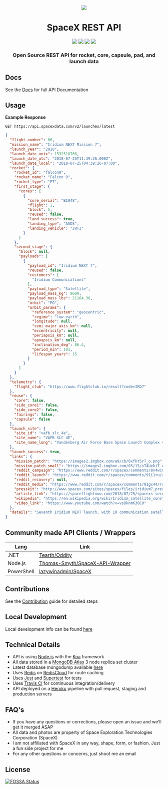 <p align="center"><img src="https://i.imgur.com/5zqMc07.jpg"></p>

<h1 align="center">SpaceX REST API</h1>

<p align="center">
<a href="https://travis-ci.org/r-spacex/SpaceX-API"><img src="https://img.shields.io/travis/r-spacex/SpaceX-API.svg?style=flat-square"></a>
<a href="https://hub.docker.com/r/jakewmeyer/spacex-api/"><img src="https://img.shields.io/docker/build/jakewmeyer/spacex-api.svg?style=flat-square"></a>
<a href="https://github.com/r-spacex/SpaceX-API/releases"><img src="https://img.shields.io/github/release/r-spacex/SpaceX-API.svg?style=flat-square"></a>
<a href="https://en.wikipedia.org/wiki/Representational_state_transfer"><img src="https://img.shields.io/badge/interface-REST-brightgreen.svg?style=flat-square"></a>
</p>

<h3 align="center">Open Source REST API for rocket, core, capsule, pad, and launch data</h3>

## Docs
See the [Docs](https://github.com/r-spacex/SpaceX-API/blob/master/docs/home.md) for full API Documentation

## Usage

**Example Response**

```http
GET https://api.spacexdata.com/v2/launches/latest
```

```json
{
  "flight_number": 66,
  "mission_name": "Iridium NEXT Mission 7",
  "launch_year": "2018",
  "launch_date_unix": 1532518766,
  "launch_date_utc": "2018-07-25T11:39:26.000Z",
  "launch_date_local": "2018-07-25T04:39:26-07:00",
  "rocket": {
    "rocket_id": "falcon9",
    "rocket_name": "Falcon 9",
    "rocket_type": "FT",
    "first_stage": {
      "cores": [
        {
          "core_serial": "B1048",
          "flight": 1,
          "block": 5,
          "reused": false,
          "land_success": true,
          "landing_type": "ASDS",
          "landing_vehicle": "JRTI"
        }
      ]
    },
    "second_stage": {
      "block": null,
      "payloads": [
        {
          "payload_id": "Iridium NEXT 7",
          "reused": false,
          "customers": [
            "Iridium Communications"
          ],
          "payload_type": "Satellite",
          "payload_mass_kg": 9600,
          "payload_mass_lbs": 21164.38,
          "orbit": "PO",
          "orbit_params": {
            "reference_system": "geocentric",
            "regime": "low-earth",
            "longitude": null,
            "semi_major_axis_km": null,
            "eccentricity": null,
            "periapsis_km": null,
            "apoapsis_km": null,
            "inclination_deg": 86.4,
            "period_min": 101,
            "lifespan_years": 15
          }
        }
      ]
    }
  },
  "telemetry": {
    "flight_club": "https://www.flightclub.io/result?code=IRD7"
  },
  "reuse": {
    "core": false,
    "side_core1": false,
    "side_core2": false,
    "fairings": false,
    "capsule": false
  },
  "launch_site": {
    "site_id": "vafb_slc_4e",
    "site_name": "VAFB SLC 4E",
    "site_name_long": "Vandenberg Air Force Base Space Launch Complex 4E"
  },
  "launch_success": true,
  "links": {
    "mission_patch": "https://images2.imgbox.com/a9/cb/0xfkY5rT_o.png",
    "mission_patch_small": "https://images2.imgbox.com/05/15/sT4UekiT_o.png",
    "reddit_campaign": "https://www.reddit.com/r/spacex/comments/8v4wcm/iridium_next_constellation_mission_7_launch/",
    "reddit_launch": "https://www.reddit.com/r/spacex/comments/91i1ru/rspacex_iridium_next_7_official_launch_discussion/",
    "reddit_recovery": null,
    "reddit_media": "https://www.reddit.com/r/spacex/comments/91gx44/rspacex_iridium_next_constellation_mission_7/",
    "presskit": "http://www.spacex.com/sites/spacex/files/iridium7_press_kit_7_24.pdf",
    "article_link": "https://spaceflightnow.com/2018/07/25/spacexs-second-launch-in-three-days-lofts-10-more-iridium-satellites/",
    "wikipedia": "https://en.wikipedia.org/wiki/Iridium_satellite_constellation#Next-generation_constellation",
    "video_link": "https://www.youtube.com/watch?v=vsDknmK30C0"
  },
  "details": "Seventh Iridium NEXT launch, with 10 communication satellites. Booster landed safely despite the droneship experiencing significant waves. Mr. Steven boat with an upgraded 4x size net was used, unsuccessfully, to attempt fairing recovery."
}
```

## Community made API Clients / Wrappers
| Lang  | Link |
| ------------- | ------------- |
| .NET  | [Tearth/Oddity](https://github.com/Tearth/Oddity) |
| Node.js  | [Thomas-Smyth/SpaceX-API-Wrapper](https://github.com/Thomas-Smyth/SpaceX-API-Wrapper) |
| PowerShell | [lazywinadmin/SpaceX](https://github.com/lazywinadmin/SpaceX) |

## Contributions
See the [Contribution](https://github.com/r-spacex/SpaceX-API/blob/master/CONTRIBUTING.md) guide for detailed steps

## Local Development
Local development info can be found [here](https://github.com/r-spacex/SpaceX-API/wiki/Local-Development)

## Technical Details
* API is using [Node.js](https://nodejs.org/en/) with the [Koa](http://koajs.com/) framework
* All data stored in a [MongoDB Atlas](https://www.mongodb.com/cloud/atlas) 3 node replica set cluster
* Latest database mongodump available [here](https://drive.google.com/drive/folders/0B2DdgKR4GR4xdk1sRGowcUZXeE0?usp=sharing)
* Uses [Redis](https://redis.io/) on [RedisCloud](https://redislabs.com/redis-enterprise/cloud/) for route caching
* Uses [Jest](https://facebook.github.io/jest/) and [Supertest](https://github.com/visionmedia/supertest) for tests
* Uses [Travis CI](https://travis-ci.org/) for continuous integration/delivery
* API deployed on a [Heroku](https://www.heroku.com/) pipeline with pull request, staging and production servers

## FAQ's
* If you have any questions or corrections, please open an issue and we'll get it merged ASAP
* All data and photos are property of Space Exploration Technologies Corporation (SpaceX)
* I am not affiliated with SpaceX in any way, shape, form, or fashion. Just a fun side project for me
* For any other questions or concerns, just shoot me an email

## License
[![FOSSA Status](https://app.fossa.io/api/projects/git%2Bgithub.com%2Fr-spacex%2FSpaceX-API.svg?type=large)](https://app.fossa.io/projects/git%2Bgithub.com%2Fr-spacex%2FSpaceX-API?ref=badge_large)